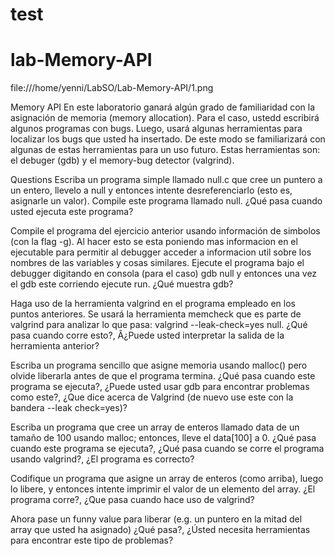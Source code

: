 # test

# lab-Memory-API
file:///home/yenni/LabSO/Lab-Memory-API/1.png

Memory API
En este laboratorio ganará algún grado de familiaridad con la asignación de memoria (memory allocation). Para el caso, ustedd escribirá algunos programas con bugs. Luego, usará algunas herramientas para localizar los bugs que usted ha insertado. De este modo se familiarizará con algunas de estas herramientas para un uso futuro. Estas herramientas son: el debuger (gdb) y el memory-bug detector (valgrind).

Questions
Escriba un programa simple llamado null.c que cree un puntero a un entero, llevelo a null y entonces intente desreferenciarlo (esto es, asignarle un valor). Compile este programa llamado null. ¿Qué pasa cuando usted ejecuta este programa?

Compile el programa del ejercicio anterior usando información de simbolos (con la flag -g). Al hacer esto se esta poniendo mas informacion en el ejecutable para permitir al debugger acceder a informacion util sobre los nombres de las variables y cosas similares. Ejecute el programa bajo el debugger digitando en consola (para el caso) gdb null y entonces una vez el gdb este corriendo ejecute run. ¿Qué muestra gdb?

Haga uso de la herramienta valgrind en el programa empleado en los puntos anteriores. Se usará la herramienta memcheck que es parte de valgrind para analizar lo que pasa: valgrind --leak-check=yes null. ¿Qué pasa cuando corre esto?, Â¿Puede usted interpretar la salida de la herramienta anterior?

Escriba un programa sencillo que asigne memoria usando malloc() pero olvide liberarla antes de que el programa termina. ¿Qué pasa cuando este programa se ejecuta?, ¿Puede usted usar gdb para encontrar problemas como este?, ¿Que dice acerca de Valgrind (de nuevo use este con la bandera --leak check=yes)?

Escriba un programa que cree un array de enteros llamado data de un tamaño de 100 usando malloc; entonces, lleve el data[100] a 0. ¿Qué pasa cuando este programa se ejecuta?, ¿Qué pasa cuando se corre el programa usando valgrind?, ¿El programa es correcto?

Codifique un programa que asigne un array de enteros (como arriba), luego lo libere, y entonces intente imprimir el valor de un elemento del array. ¿El programa corre?, ¿Que pasa cuando hace uso de valgrind?

Ahora pase un funny value para liberar (e.g. un puntero en la mitad del array que usted ha asignado) ¿Qué pasa?, ¿Ústed necesita herramientas para encontrar este tipo de problemas?
